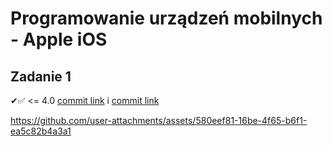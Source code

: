 # Programowanie urządzeń mobilnych - Apple iOS

## Zadanie 1

✔:white_check_mark: <= 4.0 [commit link](https://github.com/natkramarz/ios/commit/2c189198619154c1980cba5a1654038800543d19) i [commit link](https://github.com/natkramarz/ios/commit/adda4654332b67d762afa70942d30ddfe8cf7a74)

https://github.com/user-attachments/assets/580eef81-16be-4f65-b6f1-ea5c82b4a3a1

